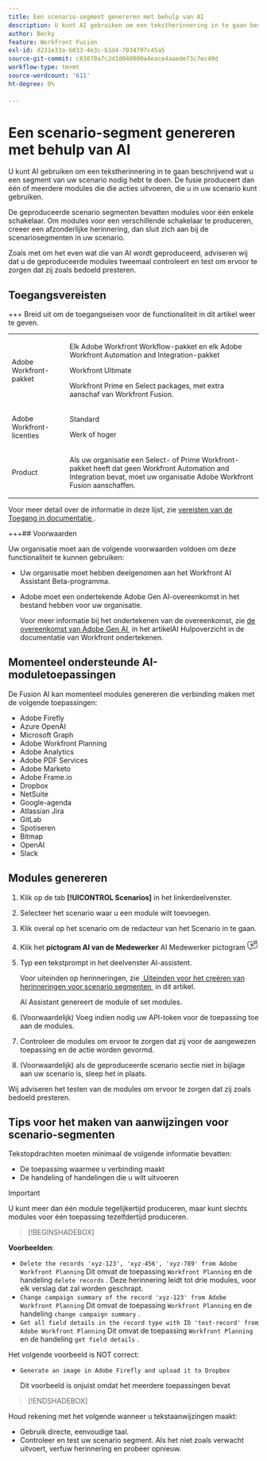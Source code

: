 ```yaml
---
title: Een scenario-segment genereren met behulp van AI
description: U kunt AI gebruiken om een tekstherinnering in te gaan beschrijvend wat u een segment van uw scenario nodig hebt te doen. De fusie produceert dan één of meerdere modules die die acties uitvoeren, die u in uw scenario kunt gebruiken.
author: Becky
feature: Workfront Fusion
exl-id: d231e33a-6033-4e3c-b1d4-7034797c45a5
source-git-commit: c83070a7c2d1d048000a4eace4aaede73c7ec49d
workflow-type: tm+mt
source-wordcount: '611'
ht-degree: 0%

---
```


# Een scenario-segment genereren met behulp van AI

<!--DO NOT DELETE - linked through CSH-->

<!--Check if this is in GA before repo goes live. If not, hide this article.-->

<!--Check if they need to have signed the rider and stuff-->

U kunt AI gebruiken om een tekstherinnering in te gaan beschrijvend wat u een segment van uw scenario nodig hebt te doen. De fusie produceert dan één of meerdere modules die die acties uitvoeren, die u in uw scenario kunt gebruiken.

De geproduceerde scenario segmenten bevatten modules voor één enkele schakelaar. Om modules voor een verschillende schakelaar te produceren, creeer een afzonderlijke herinnering, dan sluit zich aan bij de scenariosegmenten in uw scenario.

Zoals met om het even wat die van AI wordt geproduceerd, adviseren wij dat u de geproduceerde modules tweemaal controleert en test om ervoor te zorgen dat zij zoals bedoeld presteren.

## Toegangsvereisten

+++ Breid uit om de toegangseisen voor de functionaliteit in dit artikel weer te geven.

<table style="table-layout:auto">
 <col> 
 <col> 
 <tbody> 
  <tr> 
   <td role="rowheader">Adobe Workfront-pakket</td> 
   <td> <p>Elk Adobe Workfront Workflow-pakket en elk Adobe Workfront Automation and Integration-pakket</p><p>Workfront Ultimate</p><p>Workfront Prime en Select packages, met extra aanschaf van Workfront Fusion.</p> </td> 
  </tr> 
  <tr data-mc-conditions=""> 
   <td role="rowheader">Adobe Workfront-licenties</td> 
   <td> <p>Standard</p><p>Werk of hoger</p> </td> 
  </tr> 
  <tr> 
   <td role="rowheader">Product</td> 
   <td>
   <p>Als uw organisatie een Select- of Prime Workfront-pakket heeft dat geen Workfront Automation and Integration bevat, moet uw organisatie Adobe Workfront Fusion aanschaffen.</li></ul>
   </td> 
  </tr>
 </tbody> 
</table>

Voor meer detail over de informatie in deze lijst, zie [&#x200B; vereisten van de Toegang in documentatie &#x200B;](/help/workfront-fusion/references/licenses-and-roles/access-level-requirements-in-documentation.md).

+++## Voorwaarden

Uw organisatie moet aan de volgende voorwaarden voldoen om deze functionaliteit te kunnen gebruiken:

* Uw organisatie moet hebben deelgenomen aan het Workfront AI Assistant Beta-programma.
* Adobe moet een ondertekende Adobe Gen AI-overeenkomst in het bestand hebben voor uw organisatie.

  Voor meer informatie bij het ondertekenen van de overeenkomst, zie [&#x200B; de overeenkomst van Adobe Gen AI &#x200B;](https://experienceleague.adobe.com/nl/docs/workfront/using/basics/ai-assistant/ai-assistant-overview#sign-the-adobe-gen-ai-agreement) in het artikelAI Hulpoverzicht in de documentatie van Workfront ondertekenen.

## Momenteel ondersteunde AI-moduletoepassingen

De Fusion AI kan momenteel modules genereren die verbinding maken met de volgende toepassingen:

* Adobe Firefly
* Azure OpenAI
* Microsoft Graph
* Adobe Workfront Planning
* Adobe Analytics
* Adobe PDF Services
* Adobe Marketo
* Adobe Frame.io
* Dropbox
* NetSuite
* Google-agenda
* Atlassian Jira
* GitLab
* Spotiseren
* Bitmap
* OpenAI
* Slack

## Modules genereren

1. Klik op de tab **[!UICONTROL Scenarios]** in het linkerdeelvenster.
1. Selecteer het scenario waar u een module wilt toevoegen.
1. Klik overal op het scenario om de redacteur van het Scenario in te gaan.
1. Klik het **pictogram AI van de Medewerker** AI Medewerker pictogram ![&#x200B; dichtbij de hoger-juiste hoek van het scherm.](assets/ai-assistant-icon.png)
1. Typ een tekstprompt in het deelvenster AI-assistent.

   Voor uiteinden op herinneringen, zie [&#x200B; Uiteinden voor het creëren van herinneringen voor scenario segmenten &#x200B;](#tips-for-creating-prompts-for-scenario-segments) in dit artikel.

   AI Assistant genereert de module of set modules.
1. (Voorwaardelijk) Voeg indien nodig uw API-token voor de toepassing toe aan de modules.
1. Controleer de modules om ervoor te zorgen dat zij voor de aangewezen toepassing en de actie worden gevormd.
1. (Voorwaardelijk) als de geproduceerde scenario sectie niet in bijlage aan uw scenario is, sleep het in plaats.

Wij adviseren het testen van de modules om ervoor te zorgen dat zij zoals bedoeld presteren.

## Tips voor het maken van aanwijzingen voor scenario-segmenten

Tekstopdrachten moeten minimaal de volgende informatie bevatten:

* De toepassing waarmee u verbinding maakt
* De handeling of handelingen die u wilt uitvoeren

>[!IMPORTANT]
>
>U kunt meer dan één module tegelijkertijd produceren, maar kunt slechts modules voor één toepassing tezelfdertijd produceren.

>[!BEGINSHADEBOX]

**Voorbeelden**:

* `Delete the records 'xyz-123', 'xyz-456', 'xyz-789' from Adobe Workfront Planning`
Dit omvat de toepassing `Workfront Planning` en de handeling `delete records` . Deze herinnering leidt tot drie modules, voor elk verslag dat zal worden geschrapt.
* `Change campaign summary of the record 'xyz-123' from Adobe Workfront Planning`
Dit omvat de toepassing `Workfront Planning` en de handeling `change campaign summary` .
* `Get all field details in the record type with ID 'test-record' from Adobe Workfront Planning`
Dit omvat de toepassing `Workfront Planning` en de handeling `get field details` .

Het volgende voorbeeld is NOT correct:

* `Generate an image in Adobe Firefly and upload it to Dropbox`

  Dit voorbeeld is onjuist omdat het meerdere toepassingen bevat

>[!ENDSHADEBOX]

Houd rekening met het volgende wanneer u tekstaanwijzingen maakt:

* Gebruik directe, eenvoudige taal.
* Controleer en test uw scenario segment. Als het niet zoals verwacht uitvoert, verfuw herinnering en probeer opnieuw.
